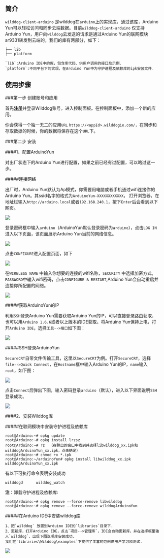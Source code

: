 ## 简介
`wilddog-client-arduino` 是wilddog在`arduino`上的实现库，通过该库，Arduino Yun可以轻松访问和同步云端数据。目前`wilddog-client-arduino` 仅支持Arduino Yun，用户向`wilddog`云发送的请求是通过Arduino Yun的联网模块ar9331转发到云端的，我们的库有两部分，如下：

	├── lib
	├── platform

	`lib`:Arduino IDE中的库，包含库代码、供用户调用的接口及示例.
	`platform`:不同平台下的实现，在Arduino Yun中为守护进程及依赖库的ipk安装文件.

## 使用步骤
	
###第一步 创建账号和应用

首先[**注册**](https://www.wilddog.com/account/signup)并登录Wilddog账号，进入控制面板。在控制面板中，添加一个新的应用。

你会获得一个独一无二的应用`URL` `https://<appId>.wilddogio.com/`，在同步和存取数据的时候，你的数据将保存在这个`URL`下。

###第二步 安装

####1、配置ArduinoYun

对出厂状态下的Arduino Yun进行配置，如果之前已经有过配置，可以略过这一步。

#####连接网络

出厂时，Arduino Yun默认为Ap模式，你需要用电脑或者手机通过wifi连接你的Arduino Yun。其ssid名字的格式为`ArduinoYun-XXXXXXXXXXXX`，
打开浏览器，在地址栏输入`http://arduino.local`或者`192.168.240.1`，按下`Enter`后会看到以下网页。

![](./doc/res/YunWebPassword.png)

登录密码框中输入`arduino`（ArduinoYun默认登录密码为`arduino`），点击`LOG IN`进入以下页面，该页面展示Arduino Yun当前的网络信息。

![](./doc/res/YunWebDiagnostic.png)


点击`CONFIGURE`进入配置页面，如下

![](./doc/res/YunWebConfig.png)

在`WIRELESS NAME` 中输入你想要的连接的wifi名称，`SECURITY` 中选择加密方式，`PASSWORD`中输入wifi密码，点击`CONFIGURE & RESTART`,Arduino Yun会自动重启并连接你所配置的网络。

![](./doc/res/YunRebooting.png )
	
#####获取ArduinoYun的IP

利用`SSH`登录Arduino Yun需要获取Arduino Yun的IP，可以直接登录路由获取，也可以用`Arduino 1.6.6`或者以上版本的IDE获取。将Arduino Yun保持上电，打开`Arduino IDE`，选择`工具-->端口`如下图：

![](./doc/res/getIP.png )
	
#####SSH登录ArduinoYun

`SecureCRT`自带文件传输工具，这里以`SecureCRT`为例。打开`SecureCRT`，选择`file-->Quick Connect`，在`Hostname`框中输入Arduino Yun的IP，`name`输入`root`，如下图：

![](./doc/res/SecureCrt_ssh_config.png )

点击`Connect`后弹出下图，输入密码登录`arduino`（默认），进入以下界面说明`SSH`登录成功。

![](./doc/res/SecureCrt_ssh_ok.png )


####2、安装Wilddog库

#####在联网模块中安装守护进程及依赖库

	root@Arduino:~# opkg update
	root@Arduino:~# opkg install lrzsz
	root@Arduino:~# rz	（在弹出的窗口中找到并选择libwilddog_xx.ipk和wilddogArduinoYun_xx.ipk，点击确定）
	root@Arduino:~# chmod +x *.ipk
	root@Arduino:~/arduinoYun# opkg install libwilddog_xx.ipk wilddogArduinoYun_xx.ipk

有以下可执行命令表明安装成功

	wilddogd      wilddog_watch
		
**注**：卸载守护进程及依赖库:

	root@Arduino:~# opkg remove --force-remove libwilddog 
	root@Arduino:~# opkg remove --force-remove wilddogArduinoYun

#####在Arduino IDE中安装wilddog库

	1、把`wilddog` 放置到Arduino IDE的`libraries`目录下.
	2、更新库，打开Arduino IDE，点击`项目-->管理库`，IDE会自动更新库，并在选择框里输入`wilddog`，出现下图说明库安装成功.
	我们在`libraries\Wilddog\examples`下提供了丰富的范例供用户学习和测试.

![](./doc/res/arduino_ide_updata.png )

